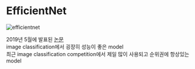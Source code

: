 # EfficientNet   
![efficientnet](https://user-images.githubusercontent.com/59756209/74517887-4fa1b180-4f56-11ea-96ba-67d083a7cc6d.PNG)   
   
2019년 5월에 발표된 [논문](https://arxiv.org/pdf/1905.11946.pdf)   
image classification에서 굉장히 성능이 좋은 model   
최근 image classification competition에서 제일 많이 사용되고 순위권에 항상있는 model
